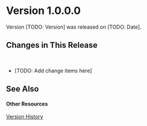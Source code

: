 # Version 1.0.0.0

Version [TODO: Version] was released on [TODO: Date].



## Changes in This Release
&nbsp;<ul><li>
[TODO: Add change items here]</li></ul>

## See Also


#### Other Resources
<a href="247455fe-83e9-48c3-9cdf-e5073aae7451">Version History</a><br />